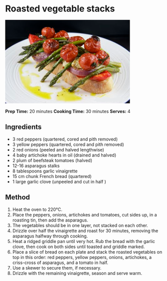 # Roasted vegetable stacks

![Roasted vegetable stacks](resources/roasted-vegetable-stacks.png)


**Prep Time:** 20 minutes
**Cooking Time:** 30 minutes
**Serves:**  4

## Ingredients
- 3 red peppers (quartered, cored and pith removed)
- 3 yellow peppers (quartered, cored and pith removed)
- 2 red onions (peeled and halved lengthwise)
- 4 baby artichoke hearts in oil (drained and halved)
- 2 plum of beefsteak tomatoes (halved)
- 12-16 asparagus stalks
- 8 tablespoons garlic vinaigrette
- 15 cm chunk French bread (quartered)
- 1 large garlic clove (unpeeled and cut in half )

## Method
1. Heat the oven to 220°C.
1. Place the peppers, onions, artichokes and tomatoes, cut sides up, in a roasting tin, then add the asparagus. 
1. The vegetables should be in one layer, not stacked on each other. 
1. Drizzle over half the vinaigrette and roast for 30 minutes, removing the asparagus halfway through cooking.
1. Heat a ridged griddle pan until very hot. Rub the bread with the garlic clove, then cook on both sides until toasted and griddle marked. 
1. Place a slice of bread on each plate and stack the roasted vegetables on top in this order: red peppers, yellow peppers, onions, artichokes, a criss-cross of asparagus, and a tomato in half. 
1. Use a skewer to secure them, if necessary.
1. Drizzle with the remaining vinaigrette, season and serve warm.